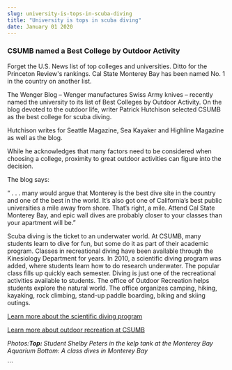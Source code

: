 ```yaml
---
slug: university-is-tops-in-scuba-diving
title: "University is tops in scuba diving"
date: January 01 2020
---
```


 
<h3>CSUMB named a Best College by Outdoor Activity</h3>
<p>
  Forget the U.S. News list of top colleges and universities. Ditto for the
  Princeton Review's rankings. Cal State Monterey Bay has been named No. 1 in
  the country on another list.
</p>
<p>
  The Wenger Blog – Wenger manufactures Swiss Army knives – recently named the
  university to its list of Best Colleges by Outdoor Activity. On the blog
  devoted to the outdoor life, writer Patrick Hutchison selected CSUMB as the
  best college for scuba diving.
</p>
<p>
  Hutchison writes for Seattle Magazine, Sea Kayaker and Highline Magazine as
  well as the blog.
</p>
<p>
  While he acknowledges that many factors need to be considered when choosing a
  college, proximity to great outdoor activities can figure into the decision.
</p>
<p>The blog says:</p>
<p>
  “ . . . many would argue that Monterey is the best dive site in the country
  and one of the best in the world. It’s also got one of California’s best
  public universities a mile away from shore. That’s right, a mile. Attend Cal
  State Monterey Bay, and epic wall dives are probably closer to your classes
  than your apartment will be.”
</p>
<p>
  Scuba diving is the ticket to an underwater world. At CSUMB, many students
  learn to dive for fun, but some do it as part of their academic program.
  Classes in recreational diving have been available through the Kinesiology
  Department for years. In 2010, a scientific diving program was added, where
  students learn how to do research underwater. The popular class fills up
  quickly each semester. Diving is just one of the recreational activities
  available to students. The office of Outdoor Recreation helps students explore
  the natural world. The office organizes camping, hiking, kayaking, rock
  climbing, stand-up paddle boarding, biking and skiing outings.
</p>
<p>
  <a href="https://csumb.edu/diving"
    >Learn more about the scientific diving program</a
  >
</p>
<p>
  <a href="https://csumb.edu/outdoor"
    >Learn more about outdoor recreation at CSUMB</a
  >
</p>
<p>
  <em
    >Photos:<strong>Top: </strong>Student Shelby Peters in the kelp tank at the
    Monterey Bay Aquarium Bottom: A class dives in Monterey Bay</em
  >
</p>
```
